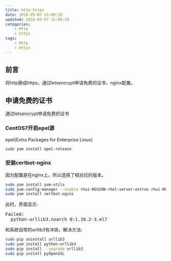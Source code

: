 ```yaml
---
title: http-https
date: 2018-05-07 15:09:29
updated: 2018-05-07 15:09:29
categories:
    - Http
    - https
tags:
    - Http
    - Https
---
```

## 前言
将http换成https，通过letsencrypt申请免费的证书，nginx配置。

## 申请免费的证书
通过letsencrypt申请免费的证书

### CentOS7开启epel源
epel(Extra Packages for Enterprise Linux)
``` bash
sudo yum install epel-release
```

### 安装certbot-nginx
因为配置是在nginx上，所以选择了相对应的版本。
``` bash
sudo yum install yum-utils
sudo yum-config-manager --enable rhui-REGION-rhel-server-extras rhui-REGION-rhel-server-optional
sudo yum install certbot-nginx
```

此时，界面显示:

<pre>
Failed:
  python-urllib3.noarch 0:1.10.2-3.el7
</pre>
和系统自带的urllib3有冲突，解决方法:
``` bash
sudo pip uninstall urllib3
sudo yum install python-urllib3
sudo pip install --upgrade urllib3
sudo pip install pyOpenSSL
```
